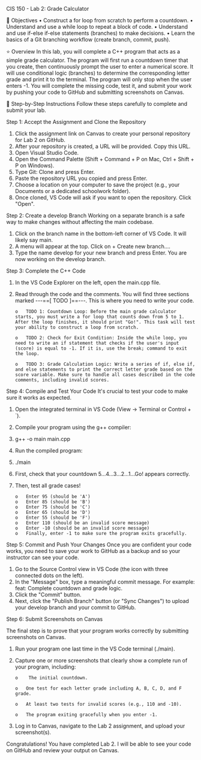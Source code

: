 CIS 150 - Lab 2: Grade Calculator

🎯 Objectives
•	Construct a for loop from scratch to perform a countdown.
•	Understand and use a while loop to repeat a block of code.
•	Understand and use if-else if-else statements (branches) to make decisions.
•	Learn the basics of a Git branching workflow (create branch, commit, push).

⭐ Overview
In this lab, you will complete a C++ program that acts as a simple grade calculator. The program will first run a countdown timer that you create, then continuously prompt the user to enter a numerical score. It will use conditional logic (branches) to determine the corresponding letter grade and print it to the terminal. The program will only stop when the user enters -1.
You will complete the missing code, test it, and submit your work by pushing your code to GitHub and submitting screenshots on Canvas.

📝 Step-by-Step Instructions
Follow these steps carefully to complete and submit your lab.

Step 1: Accept the Assignment and Clone the Repository
1.	Click the assignment link on Canvas to create your personal repository for Lab 2 on GitHub.
2.	After your repository is created, a URL will be provided. Copy this URL.
3.	Open Visual Studio Code.
4.	Open the Command Palette (Shift + Command + P on Mac, Ctrl + Shift + P on Windows).
5.	Type Git: Clone and press Enter.
6.	Paste the repository URL you copied and press Enter.
7.	Choose a location on your computer to save the project (e.g., your Documents or a dedicated schoolwork folder).
8.	Once cloned, VS Code will ask if you want to open the repository. Click "Open".
   
Step 2: Create a develop Branch
Working on a separate branch is a safe way to make changes without affecting the main codebase.
1.	Click on the branch name in the bottom-left corner of VS Code. It will likely say main.
2.	A menu will appear at the top. Click on + Create new branch....
3.	Type the name develop for your new branch and press Enter. You are now working on the develop branch.

Step 3: Complete the C++ Code
1.	In the VS Code Explorer on the left, open the main.cpp file.
2.	Read through the code and the comments. You will find three sections marked ---==[ TODO ]==---. This is where you need to write your code.
  
        o	TODO 1: Countdown Loop: Before the main grade calculator starts, you must write a for loop that counts down from 5 to 1. After the loop finishes, it should print "Go!". This task will test your ability to construct a loop from scratch.
   
        o	TODO 2: Check for Exit Condition: Inside the while loop, you need to write an if statement that checks if the user's input (score) is equal to -1. If it is, use the break; command to exit the loop.

        o	TODO 3: Grade Calculation Logic: Write a series of if, else if, and else statements to print the correct letter grade based on the score variable. Make sure to handle all cases described in the code comments, including invalid scores.

Step 4: Compile and Test Your Code
It's crucial to test your code to make sure it works as expected.
1.	Open the integrated terminal in VS Code (View -> Terminal or Control + `).
2.	Compile your program using the g++ compiler:
3.	g++ -o main main.cpp

4.	Run the compiled program:
5.	./main

6.	First, check that your countdown 5...4...3...2...1...Go! appears correctly.
7.	Then, test all grade cases!
   
        o	Enter 95 (should be 'A')
        o	Enter 85 (should be 'B')
        o	Enter 75 (should be 'C')
        o	Enter 65 (should be 'D')
        o	Enter 55 (should be 'F')
        o	Enter 110 (should be an invalid score message)
        o	Enter -10 (should be an invalid score message)
        o	Finally, enter -1 to make sure the program exits gracefully.

Step 5: Commit and Push Your Changes
Once you are confident your code works, you need to save your work to GitHub as a backup and so your instructor can see your code.
1.	Go to the Source Control view in VS Code (the icon with three connected dots on the left).
2.	In the "Message" box, type a meaningful commit message. For example: feat: Complete countdown and grade logic.
3.	Click the "Commit" button.
4.	Next, click the "Publish Branch" button (or "Sync Changes") to upload your develop branch and your commit to GitHub.

Step 6: Submit Screenshots on Canvas

The final step is to prove that your program works correctly by submitting screenshots on Canvas.

1.	Run your program one last time in the VS Code terminal (./main).
2.	Capture one or more screenshots that clearly show a complete run of your program, including:
   
        o	 The initial countdown.
   
        o	One test for each letter grade including A, B, C, D, and F grade.
   
        o	At least two tests for invalid scores (e.g., 110 and -10).
   
        o	The program exiting gracefully when you enter -1.
   
4.	Log in to Canvas, navigate to the Lab 2 assignment, and upload your screenshot(s).
   
Congratulations! You have completed Lab 2. I will be able to see your code on GitHub and review your output on Canvas.

